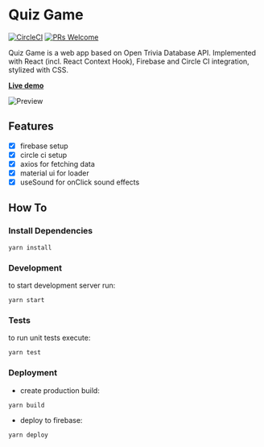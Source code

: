 # Quiz Game
[![CircleCI](https://circleci.com/gh/chornaya-com/quiz/tree/master.svg?style=svg&circle-token=63f6f27e841f7eff22bbd348eaee6daf742f2c66)](https://circleci.com/gh/chornaya-com/quiz/tree/master)
[![PRs Welcome](https://img.shields.io/badge/PRs-welcome-brightgreen.svg)]()

Quiz Game is a web app based on Open Trivia Database API.
Implemented with React (incl. React Context Hook), Firebase and Circle CI integration, stylized with CSS.

[**Live demo**](https://quiz-10829.web.app/)

![Preview](https://user-images.githubusercontent.com/61564546/109504764-d0fdb080-7a93-11eb-8c69-343c1f28a543.png)
## Features
- [x] firebase setup
- [x] circle ci setup
- [x] axios for fetching data
- [x] material ui for loader
- [x] useSound for onClick sound effects

## How To
### Install Dependencies
```
yarn install
```
### Development
to start development server run:
```
yarn start
```
### Tests
to run unit tests execute:
```
yarn test
```
### Deployment
- create production build:
```
yarn build
```
- deploy to firebase:
```
yarn deploy
```